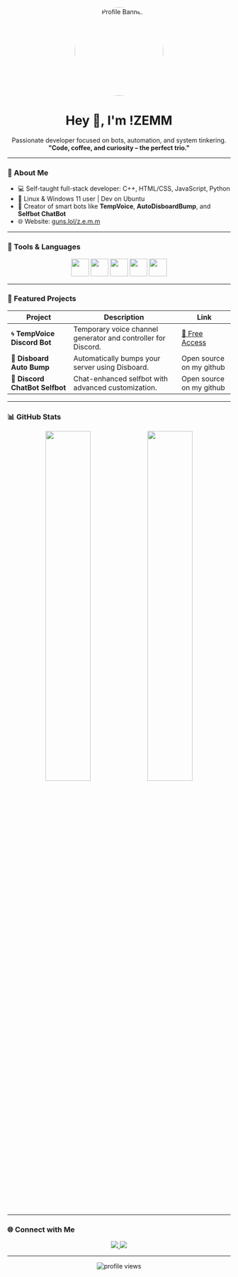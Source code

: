 <!-- Banner -->
<p align="center">
  <img src="https://avatars.githubusercontent.com/u/197918800?s=400&u=e251c6b8396be412c284af9b5edc042791faadb0&v=4" alt="Profile Banner" width="200" style="border-radius: 50%;" />
</p>

<h1 align="center">Hey 👋, I'm !ZEMM</h1>
<p align="center">
  Passionate developer focused on bots, automation, and system tinkering.<br>
  <strong>"Code, coffee, and curiosity – the perfect trio."</strong>
</p>

---

### 🚀 About Me

- 💻 Self-taught full-stack developer: C++, HTML/CSS, JavaScript, Python  
- 🐧 Linux & Windows 11 user | Dev on Ubuntu  
- 🤖 Creator of smart bots like **TempVoice**, **AutoDisboardBump**, and **Selfbot ChatBot**  
- 🌐 Website: [guns.lol/z.e.m.m](https://guns.lol/z.e.m.m)

---

### 🧰 Tools & Languages

<p align="center">
  <img src="https://cdn.jsdelivr.net/gh/devicons/devicon/icons/cplusplus/cplusplus-original.svg" height="40" />
  <img src="https://cdn.jsdelivr.net/gh/devicons/devicon/icons/html5/html5-original.svg" height="40" />
  <img src="https://cdn.jsdelivr.net/gh/devicons/devicon/icons/css3/css3-original.svg" height="40" />
  <img src="https://cdn.jsdelivr.net/gh/devicons/devicon/icons/javascript/javascript-original.svg" height="40" />
  <img src="https://cdn.jsdelivr.net/gh/devicons/devicon/icons/python/python-original.svg" height="40" />
</p>

---

### 📁 Featured Projects

| Project | Description | Link |
|--------|-------------|------|
| 🌀 **TempVoice Discord Bot** | Temporary voice channel generator and controller for Discord. | [🔗 Free Access](https://discord.gg/cHzyBa4Szw) |
| 🤖 **Disboard Auto Bump** | Automatically bumps your server using Disboard. | Open source on my github |
| 💬 **Discord ChatBot Selfbot** | Chat-enhanced selfbot with advanced customization. | Open source on my github |

---

### 📊 GitHub Stats

<div align="center">
  <!-- Stats -->
  <img src="https://github-readme-stats.vercel.app/api?username=ZEMM-CPP&show_icons=true&theme=radical&border_radius=15&hide_title=true" width="45%" />

  <!-- Langages préférés : uniquement JS et Python -->
  <img src="https://github-readme-stats.vercel.app/api/top-langs/?username=ZEMM-CPP&hide=c%2B%2B%2Chtml%2Ccss%2Cshell%2Cmakefile&langs_count=2&layout=compact&theme=radical&border_radius=15" width="45%" />
</div>

---

### 🌐 Connect with Me

<p align="center">
  <a href="https://discord.com/users/1302406197915291649">
    <img src="https://img.shields.io/badge/Discord-!ZEMM%230001-5865F2?style=for-the-badge&logo=discord&logoColor=white" />
  </a>
  <a href="https://guns.lol/z.e.m.m">
    <img src="https://img.shields.io/badge/Website-Guns.lol-0A66C2?style=for-the-badge&logo=google-chrome&logoColor=white" />
  </a>
</p>

---

<p align="center">
  <img src="https://komarev.com/ghpvc/?username=ZEMM-CPP&style=flat-square&color=blue" alt="profile views" />
</p>
